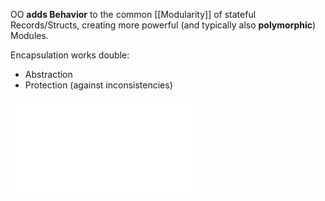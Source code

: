 
OO __adds Behavior__ to the common [[Modularity]] of  stateful Records/Structs,
creating more powerful (and typically also __polymorphic__) Modules. 

Encapsulation works double: 
- Abstraction 
- Protection (against inconsistencies) 

![Engineer~Encapsulation](../../../../../Knowledge/Engineer/Engineer~Encapsulation.md)
